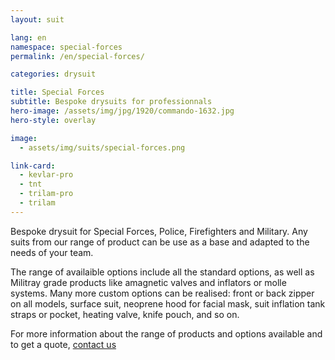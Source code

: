 ```yaml
---
layout: suit

lang: en
namespace: special-forces
permalink: /en/special-forces/

categories: drysuit

title: Special Forces
subtitle: Bespoke drysuits for professionnals
hero-image: /assets/img/jpg/1920/commando-1632.jpg
hero-style: overlay

image:
  - assets/img/suits/special-forces.png

link-card:
  - kevlar-pro
  - tnt
  - trilam-pro
  - trilam
---
```

Bespoke drysuit for Special Forces, Police, Firefighters and Military. Any suits from our range of product can be use as a base and adapted to the needs of your team.

The range of availaible options include all the standard options, as well as Militray grade products like amagnetic valves and inflators or molle systems.
Many more custom options can be realised: front or back zipper on all models, surface suit, neoprene hood for facial mask, suit inflation tank straps or pocket, heating valve, knife pouch, and so on.

For more information about the range of products and options available and to get a quote, <a href="{{site.url}}{{site.baseurl}}/{{page.lang}}/contact">contact us</a>